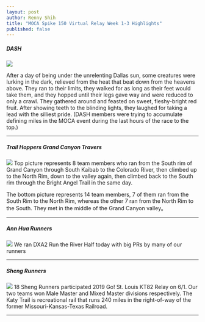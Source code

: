 ```yaml
---
layout: post
author: Renny Shih
title: "MOCA Spike 150 Virtual Relay Week 1-3 Highlights"
published: false
---
```


##### DASH
![](https://user-images.githubusercontent.com/46349226/58903554-b9817000-86d3-11e9-8b6b-8ed7bc96959d.JPG)

After a day of being under the unrelenting Dallas sun, some creatures were lurking in the dark, relieved from the heat that beat down from the heavens above. They ran to their limits, they walked for as long as their feet would take them, and they hopped until their legs gave way and were reduced to only a crawl. They gathered around and feasted on sweet, fleshy-bright red fruit. After showing teeth to the blinding lights, they laughed for taking a lead with the silliest pride. (DASH members were trying to accumulate defining miles in the MOCA event during the last hours of the race to the top.)

---

##### Trail Hoppers Grand Canyon Travers
![](https://user-images.githubusercontent.com/46349226/58903555-b9817000-86d3-11e9-86c7-e30127fae50f.JPG)
Top picture represents 8 team members who ran from the South rim of Grand Canyon through South Kaibab to the Colorado River, then climbed up to the North Rim, down to the valley again, then climbed back to the South rim through the Bright Angel Trail in the same day. 

The bottom picture represents 14 team members, 7 of them ran from the South Rim to the North Rim, whereas the other 7 ran from the North Rim to the South. They met in the middle of the Grand Canyon valley。

---

##### Ann Hua Runners
![](https://user-images.githubusercontent.com/46349226/58903557-b9817000-86d3-11e9-955a-3097ac40218f.JPG)
We ran DXA2 Run the River Half today with big PRs by many of our runners

---

##### Sheng Runners
![](https://user-images.githubusercontent.com/46349226/58903558-b9817000-86d3-11e9-82cc-4b9992229e4a.JPG)
18 Sheng Runners participated 2019 Go! St. Louis KT82 Relay on 6/1. Our two teams won Male Master and Mixed Master divisions respectively. The Katy Trail is recreational rail that runs 240 miles in the right-of-way of the former Missouri-Kansas-Texas Railroad.

---





